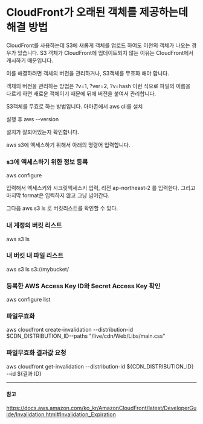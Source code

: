 # CloudFront가 오래된 객체를 제공하는데 해결 방법

CloudFront를 사용하는데 S3에 새롭게 객체를 업로드 하여도 이전의 객체가 나오는 경우가 있습니다. S3 객체가 CloudFront에 업데이트되지 않는 이유는 CloudFront에서 캐시하기 때문입니다.

이를 해결하려면 객체의 버전을 관리하거나, S3객체를 무효화 해야 합니다.

객체의 버전을 관리하는 방법은 ?v=1, ?ver=2, ?v=hash 이런 식으로 파일의 이름을 다르게 하면 새로운 객체이기 때문에 뒤에 버전을 붙여서 관리합니다.

S3객체를 무효로 하는 방법입니다. 아마존에서 aws cli를 설치

실행 후 aws --version

설치가 잘되어있는지 확인합니다.

aws s3에 엑세스하기 위해서 아래의 명령어 입력합니다.

### s3에 엑세스하기 위한 정보 등록

aws configure

입력해서 엑세스키와 시크릿엑세스키 입력, 리전 ap-northeast-2 를 입력한다.
그리고 마지막 format은 입력하지 않고 그냥 넘어간다.

그다음 aws s3 ls 로 버킷리스트를 확인할 수 있다.

### 내 계정의 버킷 리스트

aws s3 ls

### 내 버킷 내 파일 리스트

aws s3 ls s3://mybucket/

### 등록한 AWS Access Key ID와 Secret Access Key 확인

aws configure list

### 파일무효화

aws cloudfront create-invalidation --distribution-id $CDN_DISTRIBUTION_ID--paths "/live/cdn/Web/Libs/main.css"

### 파일무효화 결과값 요청

aws cloudfront get-invalidation --distribution-id ${CDN_DISTRIBUTION_ID} --id ${결과 ID}

---
#### 참고

https://docs.aws.amazon.com/ko_kr/AmazonCloudFront/latest/DeveloperGuide/Invalidation.html#Invalidation_Expiration
